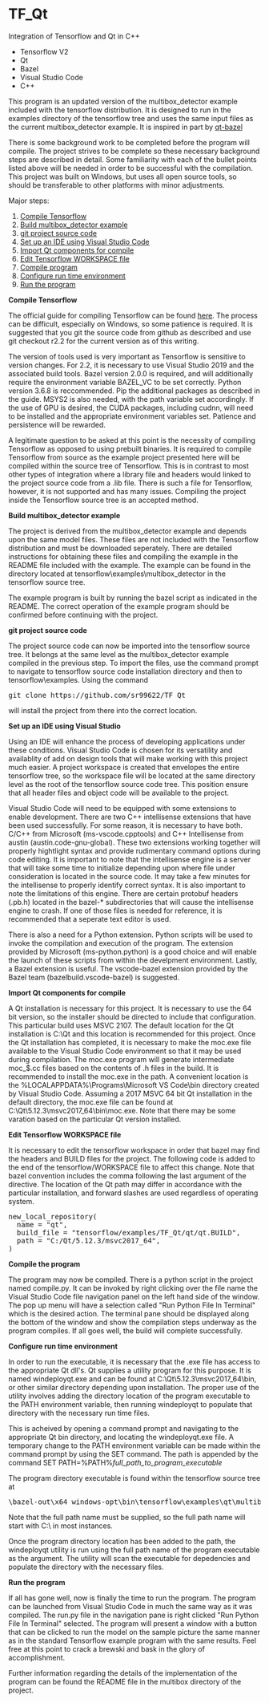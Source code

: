 # TF_Qt

Integration of Tensorflow and Qt in C++

<ul> 
  <li>Tensorflow V2
  <li>Qt
  <li>Bazel
  <li>Visual Studio Code
  <li>C++
</ul>

This program is an updated version of the multibox_detector example included with the tensorflow distribution.  It is designed to run in the examples directory of the tensorflow tree and uses the same input files as the current multibox_detector example.  It is inspired in part by <a href=https://github.com/bbreslauer/qt-bazel-example>qt-bazel<a>
<p>  
There is some background work to be completed before the program will compile.  The project strives to be complete so these necessary background steps are described in detail.  Some familiarity with each of the bullet points listed above will be needed in order to be successful with the compilation.  This project was built on Windows, but uses all open source tools, so should be transferable to other platforms with minor adjustments.
<p>
Major steps:

<ol>
  <li> <a href=#A1>Compile Tensorflow</a>
  <li> <a href=#A2>Build multibox_detector example</a>
  <li> <a href=#A3>git project source code</a>
  <li> <a href=#A4>Set up an IDE using Visual Studio Code</a>
  <li> <a href=#A5>Import Qt components for compile</a>
  <li> <a href=#A6>Edit Tensorflow WORKSPACE file</a>
  <li> <a href=#A7>Compile program</a>
  <li> <a href=#A8>Configure run time environment</a>
  <li> <a href=#A9>Run the program</a>
</ol>

<b><a name=A1>Compile Tensorflow</a></b>
<p>
The official guide for compiling Tensorflow can be found <a href=https://www.tensorflow.org/install/source_windows>here</a>.  The process can be difficult, especially on Windows, so some patience is required.  It is suggested that you git the source code from github as described and use git checkout r2.2 for the current version as of this writing.
<p>
The version of tools used is very important as Tensorflow is sensitive to version changes.  For 2.2, it is necessary to use Visual Studio 2019 and the associated build tools.  Bazel version 2.0.0 is required, and will additionally require the environment variable BAZEL_VC to be set correctly.  Python version 3.6.8 is reccommended.  Pip the additional packages as described in the guide.  MSYS2 is also needed, with the path variable set accordingly.  If the use of GPU is desired, the CUDA packages, including cudnn, will need to be installed and the appropriate environment variables set.  Patience and persistence will be rewarded.
<p>
A legitimate question to be asked at this point is the necessity of compiling Tensorflow as opposed to using prebuilt binaries.  It is required to compile Tensorflow from source as the example project presented here will be compiled within the source tree of Tensorflow.  This is in contrast to most other types of integration where a library file and headers would linked to the project source code from a .lib file.  There is such a file for Tensorflow, however, it is not supported and has many issues.  Compiling the project inside the Tensorflow source tree is an accepted method.

<b><a name=A2>Build multibox_detector example</a></b>

The project is derived from the multibox_detector example and depends upon the same model files.  These files are not included with the Tensorflow distribution and must be downloaded seperately.  There are detailed instructions for obtaining these files and compiling the example in the README file included with the example.  The example can be found in the directory located at tensorflow\examples\multibox_detector in the tensorflow source tree.
<p>
The example program is built by running the bazel script as indicated in the README.  The correct operation of the example program should be confirmed before continuing with the project.
<p>
<b><a name=A3>git project source code</a></b>
<p>
The project source code can now be imported into the tensorflow source tree.  It belongs at the same level as the multibox_detector example compiled in the previous step.  To import the files, use the command prompt to navigate to tensorflow source code installation directory and then to tensorflow\examples.  Using the command 
<p>
<pre>
git clone https://github.com/sr99622/TF_Qt 
</pre>
<p>
will install the project from there into the correct location.
<p>
<b><a name=A4>Set up an IDE using Visual Studio</a></b>
<p>
Using an IDE will enhance the process of developing applications under these conditions.  Visual Studio Code is chosen for its versatility and availablity of add on design tools that will make working with this project much easier.  A project workspace is created that envelopes the entire tensorflow tree, so the workspace file will be located at the same directory level as the root of the tensorflow source code tree.  This position ensure that all header files and object code will be available to the project.
<p>
Visual Studio Code will need to be equipped with some extensions to enable development.  There are two C++ intellisense extensions that have been used successfully.  For some reason, it is necessary to have both.  C/C++ from Microsoft (ms-vscode.cpptools) and C++ Intellisense from austin (austin.code-gnu-global).  These two extensions working together will properly hightlight syntax and provide rudimentary command options during code editing.  It is important to note that the intellisense engine is a server that will take some time to initialize depending upon where file under consideration is located in the source code.  It may take a few minutes for the intellisense to properly identify correct syntax.  It is also important to note the limitations of this engine.  There are certain protobuf headers (.pb.h) located in the bazel-* subdirectories that will cause the intellisense engine to crash.  If one of those files is needed for reference, it is recommended that a seperate text editor is used.
<p>
There is also a need for a Python extension.  Python scripts will be used to invoke the compilation and execution of the program.  The extension provided by Microsoft (ms-python.python) is a good choice and will enable the launch of these scripts from within the develpment environment.  Lastly, a Bazel extension is useful.  The vscode-bazel extension provided by the Bazel team (bazelbuild.vscode-bazel) is suggested.
<p>
<b><a name=A5>Import Qt components for compile</a></b>
<p>
A Qt installation is necessary for this project.  It is necessary to use the 64 bit version, so the installer should be directed to include that configuration.  This particular build uses MSVC 2107.  The default location for the Qt installation is C:\Qt and this location is recommended for this project.  Once the Qt installation has completed, it is necessary to make the moc.exe file available to the Visual Studio Code environment so that it may be used during compilation.  The moc.exe program will generate intermediate moc_$.cc files based on the contents of .h files in the build.  It is recommended to install the moc.exe in the path.  A convenient location is the %LOCALAPPDATA%\Programs\Microsoft VS Code\bin directory created by Visual Studio Code.  Assuming a 2017 MSVC 64 bit Qt installation in the default directory, the moc.exe file can be found at C:\Qt\5.12.3\msvc2017_64\bin\moc.exe.  Note that there may be some varation based on the particular Qt version installed.
<p>
<b><a name=A6>Edit Tensorflow WORKSPACE file</a></b>
<p>
It is necessary to edit the tensorflow workspace in order that bazel may find the headers and BUILD files for the project.  The following code is added to the end of the tensorflow/WORKSPACE file to affect this change.  Note that bazel convention includes the comma following the last argument of the directive.  The location of the Qt path may differ in accordance with the particular installation, and forward slashes are used regardless of operating system.
<p>
<pre>
new_local_repository(
  name = "qt",
  build_file = "tensorflow/examples/TF_Qt/qt/qt.BUILD",
  path = "C:/Qt/5.12.3/msvc2017_64",
)
</pre>
<p>
<b><a name=A7>Compile the program</a></b>
<p>
The program may now be compiled.  There is a python script in the project named compile.py.  It can be invoked by right clicking over the file name the Visual Studio Code file navigation panel on the left hand side of the window.  The pop up menu will have a selection called "Run Python File In Terminal" which is the desired action.  The terminal pane should be displayed along the bottom of the window and show the compilation steps underway as the program compiles.  If all goes well, the build will complete successfully.
<p>
<b><a name=A8>Configure run time environment</a></b>
<p>
In order to run the executable, it is necessary that the .exe file has access to the appropriate Qt dll's.  Qt supplies a utility program for this purpose.  It is named windeployqt.exe and can be found at C:\Qt\5.12.3\msvc2017_64\bin, or other similar directory depending upon installation.  The proper use of the utility involves adding the directory location of the program executable to the PATH environment variable, then running windeployqt to populate that directory with the necessary run time files.
<p>
This is acheived by opening a command prompt and navigating to the appropriate Qt bin directory, and locating the windeployqt.exe file.  A temporary change to the PATH environment variable can be made within the command prompt by using the SET command.  The path is appended by the command SET PATH=%PATH%<i>full_path_to_program_executable</i>
<p>
The program directory executable is found within the tensorflow source tree at
<p>
<pre>
\bazel-out\x64_windows-opt\bin\tensorflow\examples\qt\multibox;  
</pre>
<p>
Note that the full path name must be supplied, so the full path name will start with C:\ in most instances.
<p>
Once the program directory location has been added to the path, the windeployqt utility is run using the full path name of the program executable as the argument.  The utility will scan the executable for depedencies and populate the directory with the necessary files.
<p>
<b><a name=A9>Run the program</a></b>
<p>
If all has gone well, now is finally the time to run the program.  The program can be launched from Visual Studio Code in much the same way as it was compiled.  The run.py file in the navigation pane is right clicked "Run Python File In Terminal" selected. The program will present a window with a button that can be clicked to run the model on the sample picture the same manner as in the standard Tensorflow example program with the same results.  Feel free at this point to crack a brewski and bask in the glory of accomplishment.
<p>
Further information regarding the details of the implementation of the program can be found the README file in the multibox directory of the project.
